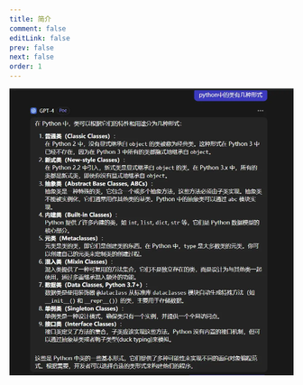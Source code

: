 ```yaml
---
title: 简介
comment: false
editLink: false
prev: false
next: false
order: 1
---
```


![](https://github.com/cruldra/picx-images-hosting/raw/master/image.7p3dptvnfg.webp)
